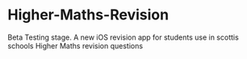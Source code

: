 # Higher-Maths-Revision

Beta Testing stage.
A new iOS revision app for students use in scottis schools 
Higher Maths revision questions 
